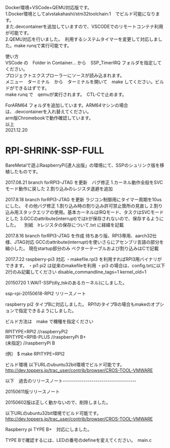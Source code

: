 Docker環境+VSCode+QEMU対応版です。<br>
1.Docker環境としてalvstakahashi/stm32toolchain:1　でビルド可能になります。<br>
また.devcontainerを追加していますので、VSCODEでのリモートコンテナ利用が可能です。<br>
2.QEMU対応を行いました。　利用するシステムタイマーを変更して対応しました。make runqで実行可能です。<br>

使い方 <br>
VSCode の　Folder in Container... から　SSP_TimerIRQ フォルダを指定してください。<br>
プロジェクトエクスプローラーにソースが読み込まれます。<br>
メニュー　ターミナル　から　ターミナルを開いて　make してください。ビルドができるはずです。<br>
make runq で　qemuが実行されます。　CTL-Cで止めます。<br>

ForARM64 フォルダを追加しています。ARM64マシンの場合は、.devcontainerを入れ替えてください。<br>
arm版Chromebookで動作確認しています。<br>
以上<br>
2021.12.20


# RPI-SHRINK-SSP-FULL
BareMetalで遊ぶRaspberryPi[達人出版」の環境にて、SSPのシュリンク版を移植したものです。

2017.08.21 
branch forRPI3-JTAG を更新　バグ修正
1.カーネル動作全般をSVCモード動作に戻した
2.割り込みのレジスタ退避を追加



2017.8.18 
branch forRPI3-JTAG を更新
ラジコン制御用にタイマー周期を10usにした。
その他バグ修正
1.割り込み時の割り込み許可禁止箇所の見直し
2.割り込み用スタックエリアの使用。基本カーネルはIRQモード、タスクはSVCモードとした
3.GCCのattribute(interrupt)ではlrが保存されないので、保存するようにした。
　別紙　lrレジスタの保存について.txt に経緯を記載




2017.8.16
branch forRPI3-JTAG を作成
待ちあり版、RPI3専用、aarch32仕様、JTAG対応
GCCのattribute(interrupt)を使いさらにアセンブリ言語の部分を
縮小した。
現在startup部分のみ
ベクターテーブルおよび割り込みはCで記載


2017.7.22
raspberry-pi3 対応
・makefile.rpi3 を利用すればRPI3用バイナリができます。
・pi1 pi2 は従来のmakefileを利用
・pi3 の場合は、config.txtに以下2行のみ記載してください
disable_commandline_tags=1
kernel_old=1
 

20150720
1.WAIT-SSP(dly_tskのあるカーネル)にしました。

ssp-rpi-20150618-RPI2 リリースノート

raspberry pi2 タイプBに対応しました。
RPI1のタイプBの場合もmakeのオプションで指定できるようにしました。


ビルド方法は　make で機種を指定ください

RPITYPE=RPI2		//raspberryPi2  
RPITYPE=RPIB-PLUS	//raspberryPi B+  
(未指定)			//raspberryPi B  

(例）
$ make RPITYPE=RPI2

ビルド環境
以下URLのubuntu32bit環境でビルド可能です。
http://dev.toppers.jp/trac_user/contrib/browser/CROS-TOOL-VMWARE




以下　過去のリリースノート------------------------------------

20150611版リリースノート

20150602版は正しく動かないので、削除しました。

以下URLのubuntu32bit環境でビルド可能です。
http://dev.toppers.jp/trac_user/contrib/browser/CROS-TOOL-VMWARE

Raspberry pi TYPE B+　対応にしました。

TYPE Bで確認するには、LEDの番号のdefineを変えてください。　main.c
